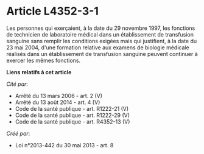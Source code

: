 # Article L4352-3-1

Les personnes qui exerçaient, à la date du 29 novembre 1997, les fonctions de technicien de laboratoire médical dans un
établissement de transfusion sanguine sans remplir les conditions exigées mais qui justifient, à la date du 23 mai 2004,
d'une formation relative aux examens de biologie médicale réalisés dans un établissement de transfusion sanguine peuvent
continuer à exercer les mêmes fonctions.

**Liens relatifs à cet article**

_Cité par_:

  - Arrêté du 13 mars 2006 - art. 2 (V)
  - Arrêté du 13 août 2014 - art. 4 (V)
  - Code de la santé publique - art. R1222-21 (V)
  - Code de la santé publique - art. R1222-29 (V)
  - Code de la santé publique - art. R4352-13 (V)

_Créé par_:

  - Loi n°2013-442 du 30 mai 2013 - art. 8
